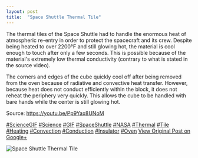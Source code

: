 ```yaml
---
layout: post
title:  "Space Shuttle Thermal Tile"
---
```


The thermal tiles of the Space Shuttle had to handle the enormous heat of atmospheric re-entry in order to protect the spacecraft and its crew. Despite being heated to over 2200°F and still glowing hot, the material is cool enough to touch after only a few seconds. This is possible because of the material's extremely low thermal conductivity (contrary to what is stated in the source video).  
  
The corners and edges of the cube quickly cool off after being removed from the oven because of radiative and convective heat transfer. However, because heat does not conduct efficiently within the block, it does not reheat the periphery very quickly. This allows the cube to be handled with bare hands while the center is still glowing hot.   
  
Source: <https://youtu.be/Pp9Yax8UNoM>  
  
[#ScienceGIF](https://plus.google.com/s/%23ScienceGIF/posts) [#Science](https://plus.google.com/s/%23Science/posts) [#GIF](https://plus.google.com/s/%23GIF/posts) [#SpaceShuttle](https://plus.google.com/s/%23SpaceShuttle/posts) [#NASA](https://plus.google.com/s/%23NASA/posts) [#Thermal](https://plus.google.com/s/%23Thermal/posts) [#Tile](https://plus.google.com/s/%23Tile/posts) [#Heating](https://plus.google.com/s/%23Heating/posts) [#Convection](https://plus.google.com/s/%23Convection/posts) [#Conduction](https://plus.google.com/s/%23Conduction/posts) [#Insulator](https://plus.google.com/s/%23Insulator/posts) [#Oven](https://plus.google.com/s/%23Oven/posts)
[View Original Post on Google+](https://plus.google.com/+ColinSullender/posts/grtSW6HXzMY)

![Space Shuttle Thermal Tile](/assets/img/2016-02-18-Space-Shuttle-Thermal-Tile.gif)
